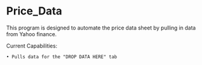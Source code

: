 # Price_Data

This program is designed to automate the price data sheet by pulling in data from Yahoo finance.

Current Capabilities:

    • Pulls data for the "DROP DATA HERE" tab

